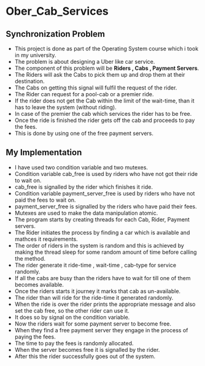 # Ober_Cab_Services
## Synchronization Problem
* This project is done as part of the Operating System course which i took in my university.
* The problem is about designing a Uber like car service.
* The component of this problem will be **Riders , Cabs , Payment Servers**.
* The Riders will ask the Cabs to pick them up and drop them at their destination.
* The Cabs on getting this signal will fulfil the request of the rider.
* The Rider can request for a pool-cab or a premier ride.
* If the rider does not get the Cab within the limit of the wait-time, than it has to leave the system (without riding).
* In case of the premier the cab which services the rider has to be free.
* Once the ride is finished the rider gets off the cab and proceeds to pay the fees.
* This is done by using one of the free payment servers.

## My Implementation
* I have used two condition variable and two mutexes.
* Condition variable cab_free is used by riders who have not got their ride to wait on.
* cab_free is signalled by the rider which finishes it ride.
* Condition variable payment_server_free is used by riders who have not paid the fees to wait on.
* payment_server_free is signalled by the riders who have paid their fees.
* Mutexes are used to make the data manipulation atomic.
* The program starts by creating threads for each Cab, Rider, Payment servers.
* The Rider initiates the process by finding a car which is available and mathces it requirements.
* The order of riders in the system is random and this is achieved by making the thread sleep for some random amount of time before calling the method.
* The rider generate it ride-time , wait-time , cab-type for service randomly.
* If all the cabs are busy than the riders have to wait for till one of them becomes available.
* Once the riders starts it journey it marks that cab as un-available.
* The rider than will ride for the ride-time it generated randomly.
* When the ride is over the rider prints the appropriate message and also set the cab free, so the other rider can use it.
* It does so by signal on the condition variable.
* Now the riders wait for some payment server to become free.
* When they find a free payment server they engage in the process of paying the fees.
* The time to pay the fees is randomly allocated.
* When the server becomes free it is signalled by the rider.
* After this the rider successfully goes out of the system. 
